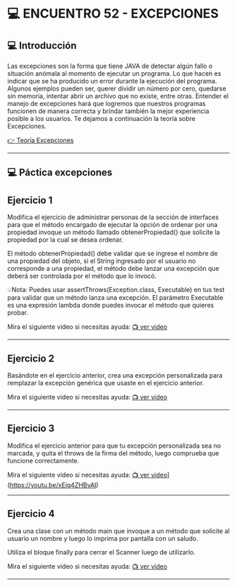 # :computer: ENCUENTRO 52 - EXCEPCIONES

## :computer: Introducción

Las excepciones son la forma que tiene JAVA de detectar algún fallo o situación anómala al momento de ejecutar un programa. Lo que hacen es indicar que se ha producido un error durante la ejecución del programa. Algunos ejemplos pueden ser, querer dividir un número por cero, quedarse sin memoria, intentar abrir un archivo que no existe, entre otras. Entender el manejo de excepciones hará que logremos que nuestros programas funcionen de manera correcta y brindar también la mejor experiencia posible a los usuarios. Te dejamos a continuación la teoría sobre Excepciones. 

[👉 Teoría Excepciones](https://drive.google.com/file/d/1Tblky3_uhEtb3sGaWt43jZheCB_Zm6E2/view)

---

## :computer: Páctica excepciones


## Ejercicio 1

Modifica el ejercicio de administrar personas de la sección de interfaces para que el método encargado de ejecutar la opción de ordenar por una propiedad invoque un método llamado obtenerPropiedad() que solicite la propiedad por la cual se desea ordenar.

 El método obtenerPropiedad() debe validar que se ingrese el nombre de una propiedad del objeto, si el String ingresado por el usuario no corresponde a una propiedad, el método debe lanzar una excepción que deberá ser controlada por el método que lo invocó.

💡Nota: Puedes usar assertThrows(Exception.class, Executable) en tus test para validar que un método lanza una excepción. El parámetro Executable es una expresión lambda donde puedes invocar el método que quieres probar.

Mira el siguiente video si necesitas ayuda: [:tv: ver video](https://youtu.be/eOrZdCkn_Q8)

---

## Ejercicio 2

Basándote en el ejercicio anterior, crea una excepción personalizada para remplazar la excepción genérica que usaste en el ejercicio anterior.

Mira el siguiente video si necesitas ayuda: [:tv: ver video](https://youtu.be/xhWTmVIo9-Y)

---

## Ejercicio 3

Modifica el ejercicio anterior para que tu excepción personalizada sea no marcada, y quita el throws de la firma del método, luego comprueba que funcione correctamente.

Mira el siguiente video si necesitas ayuda: [:tv: ver video]([)](https://youtu.be/xEiq4ZHBvAI)

---

## Ejercicio 4

Crea una clase con un método main que invoque a un método que solicite al usuario un nombre y luego lo imprima por pantalla con un saludo. 

Utiliza el bloque finally para cerrar el Scanner luego de utilizarlo.

Mira el siguiente video si necesitas ayuda: [:tv: ver video](https://youtu.be/OtBCwLyP2eA)

---
